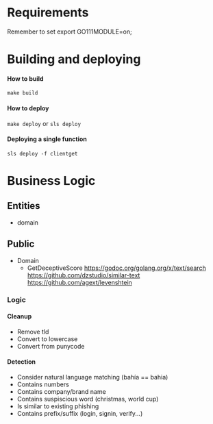 # Requirements
Remember to set export GO111MODULE=on; 

# Building and deploying

#### How to build
```make build```
#### How to deploy
```make deploy``` or ```sls deploy```
#### Deploying a single function
```sls deploy -f clientget```

# Business Logic
## Entities
- domain

## Public
- Domain
    - GetDeceptiveScore
    https://godoc.org/golang.org/x/text/search
    https://github.com/dzstudio/similar-text
    https://github.com/agext/levenshtein
    

### Logic

#### Cleanup
- Remove tld
- Convert to lowercase
- Convert from punycode

#### Detection
- Consider natural language matching (bahía == bahia)
- Contains numbers
- Contains company/brand name
- Contains suspiscious word (christmas, world cup)
- Is similar to existing phishing
- Contains prefix/suffix (login, signin, verify...)

